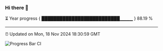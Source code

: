 ### Hi there 👋

⏳ Year progress { ██████████████████████████▁▁▁▁ } 88.19 %

---

⏰ Updated on Mon, 18 Nov 2024 18:30:59 GMT

![Progress Bar CI](https://github.com/ZhaoGui/ZhaoGui/workflows/Progress%20Bar%20CI/badge.svg)
